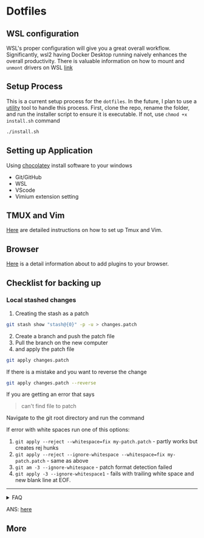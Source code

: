 # Dotfiles


## WSL configuration

WSL's proper configuration will give you a great overall workflow. Significantly, wsl2 having Docker Desktop running naively enhances the overall productivity. There is valuable information on how to mount and `unmont` drivers on WSL
[link](https://linuxnightly.com/mount-and-access-hard-drives-in-windows-subsystem-for-linux-wsl/)

## Setup Process

This is a current setup process for the `dotfiles`. In the future, I plan to use a [utility](https://www.chezmoi.io/user-guide/setup/) tool to handle this process. First, clone the repo, rename the folder, and run the installer script to ensure it is executable. If not, use `chmod +x install.sh` command

```bash
./install.sh
```

## Setting up Application

Using [chocolatey](https://chocolatey.org/) install software to your windows

- Git/GitHub
- WSL
- VScode
- Vimium extension setting

## TMUX and Vim
[Here](/runcom/README.md) are detailed instructions on how to set up Tmux and Vim.

## Browser

[Here](/browser/chrome/README.md) is a detail information about to add plugins to your browser.

## Checklist for backing up

### Local stashed changes

1. Creating the stash as a patch

```bash
git stash show "stash@{0}" -p -u > changes.patch
```

2. Create a branch and push the patch file
3. Pull the branch on the new computer
4. and apply the patch file

```bash
git apply changes.patch
```

If there is a mistake and you want to reverse the change

```bash
git apply changes.patch --reverse
```

If you are getting an error that says

> can't find file to patch

Navigate to the git root directory and run the command

If error with white spaces run one of this options:

1. `git apply --reject --whitespace=fix my-patch.patch` - partly works
but creates rej hunks
1. `git apply --reject --ignore-whitespace --whitespace=fix my-patch.patch` - same as above
1. `git am -3 --ignore-whitespace` - patch format detection failed
1. `git apply -3 --ignore-whitespace1` - fails with trailing white space
and new blank line at EOF.


---

<details>

<summary> FAQ </summary>


### iTem2

preferences->profiles->Command (Custom Shell) -> add `/bin/bash`

you can also set that as a default [shell](https://www.howtogeek.com/444596/how-to-change-the-default-shell-to-bash-in-macos-catalina/)

### Ques: Cloning error ?

```bash
error: chmod on /c/*/.git/config.lock failed: Operation not permitted
fatal: could not set 'core.filemode' to 'false'
```

ANS:

```bash
sudo umount /mnt/c
sudo mount -t drvfs C: /mnt/c -o metadata
```

For more information: [Here](https://askubuntu.com/questions/1115564/wsl-ubuntu-distro-how-to-solve-operation-not-permitted-on-cloning-repository)

### Ques: Is git status slow in WSL2?

ANS:

The NTFS is fast on Windows than WLS2 (Linux system). Therefore, the solution is to put to the Windows git system in `.profile`

```bash
# checks to see if we are in a windows or linux dir
function isWinDir {
  case `pwd -P`/ in
    /c/*) return $(true);;
    *) return $(false);;
  esac
}
# wrap the git command to either run windows git or linux
function git {
  if isWinDir
  then
    git.exe "$@"
  else
    /usr/bin/git "$@"
  fi
}

```

### Sharing `.ssh` between `wsl2` and windows `cmd.exe`

</details>

ANS: [here](https://devblogs.microsoft.com/commandline/sharing-ssh-keys-between-windows-and-wsl-2/)

## More
